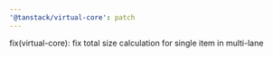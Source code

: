 ```yaml
---
'@tanstack/virtual-core': patch
---
```


fix(virtual-core): fix total size calculation for single item in multi-lane
